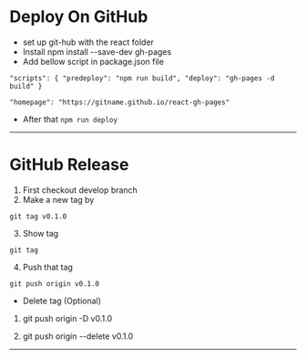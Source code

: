 # Deploy On GitHub

- set up git-hub with the react folder
- Install npm install --save-dev gh-pages
- Add bellow script in package.json file

`
"scripts": {
  "predeploy": "npm run build",
  "deploy": "gh-pages -d build"
}
`

`
"homepage": "https://gitname.github.io/react-gh-pages"
`

- After that `npm run deploy`

---

# GitHub Release

1. First checkout develop branch
2. Make a new tag by

`git tag v0.1.0`

3. Show tag

`git tag`

4. Push that tag

`git push origin v0.1.0`

- Delete tag (Optional) 

1. git push origin -D v0.1.0

2. git push origin --delete v0.1.0

---



